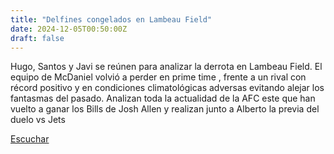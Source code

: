 ```yaml
---
title: "Delfines congelados en Lambeau Field"
date: 2024-12-05T00:50:00Z
draft: false
---
```


Hugo, Santos y Javi se reúnen para analizar la derrota en Lambeau Field. El equipo de McDaniel volvió a perder en prime time , frente a un rival con récord positivo y en condiciones climatológicas adversas evitando alejar los fantasmas del pasado. Analizan toda la actualidad de la AFC este que han vuelto a ganar los Bills de Josh Allen y realizan junto a Alberto la previa del duelo vs Jets

[Escuchar](https://www.ivoox.com/delfines-congelados-lambeau-field-audios-mp3_rf_136582806_1.html)
